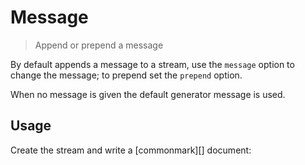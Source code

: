 # Message

<? @include readme/badges.md ?>

> Append or prepend a message

By default appends a message to a stream, use the `message` option to change the message; to prepend set the `prepend` option.

When no message is given the default generator message is used.

<? @include {=readme} install.md ?>

## Usage

Create the stream and write a [commonmark][] document:

<? @source {javascript=s/\.\.\/index/mkmsg/gm} usage.js ?>

<? @include {=readme} help.md ?>

<? @exec mkapi index.js --title=API --level=2 ?>
<? @include {=readme} license.md links.md ?>
